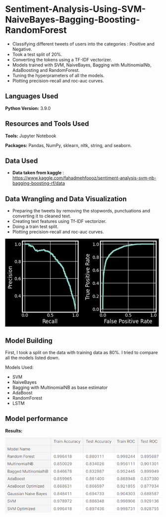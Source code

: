 # Sentiment-Analysis-Using-SVM-NaiveBayes-Bagging-Boosting-RandomForest

* Classifying different tweets of users into the categories : Positive and Negative.
* Took a test split of 20%.
* Converting the tokens using a TF-IDF vectorizer.
* Models trained with SVM, NaiveBayes, Bagging with MultinomialNb, AdaBoosting and RandomForest.
* Tuning the hyperprameters of all the models.
* Plotting precision-recall and roc-auc curves.


## Languages Used 
**Python Version:** 3.9.0

## Resources and Tools Used
**Tools:** Jupyter Notebook

**Packages:** Pandas, NumPy, sklearn, nltk, string, and seaborn.  

## Data Used
* **Data taken from kaggle** : https://www.kaggle.com/fahadmehfoooz/sentiment-analysis-svm-nb-bagging-boosting-rf/data

## Data Wrangling and Data Visualization
* Preparing the tweets by removing the stopwords, punctuations and converting it to cleaned text.
* Creating text features using Tf-IDF vectorizer.
* Doing a train test split.
* Plotting precision-recall and roc-auc curves.

![alt text](https://github.com/fahadmehfooz/Sentiment-Analysis-Using-SVM-NB/blob/main/images/__results___20_1.png)

## Model Building 

First, I took a split on the data with training data as 80%. I tried to compare all the models listed down.

Models Used:

* SVM
* NaiveBayes
* Bagging with MultinomialNB as base estimator
* AdaBoost
* RandomForest
* LSTM

## Model performance

**Results:**

![alt text](https://github.com/fahadmehfooz/Sentiment-Analysis-Using-SVM-NB/blob/main/images/accuracies.png)
